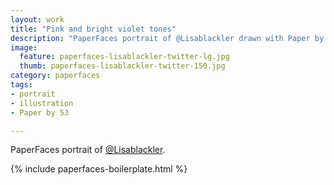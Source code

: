 ```yaml
---
layout: work
title: "Pink and bright violet tones"
description: "PaperFaces portrait of @Lisablackler drawn with Paper by 53 on an iPad."
image: 
  feature: paperfaces-lisablackler-twitter-lg.jpg
  thumb: paperfaces-lisablackler-twitter-150.jpg
category: paperfaces
tags: 
- portrait
- illustration
- Paper by 53

---
```


PaperFaces portrait of [@Lisablackler](http://twitter.com/Lisablackler).

{% include paperfaces-boilerplate.html %}